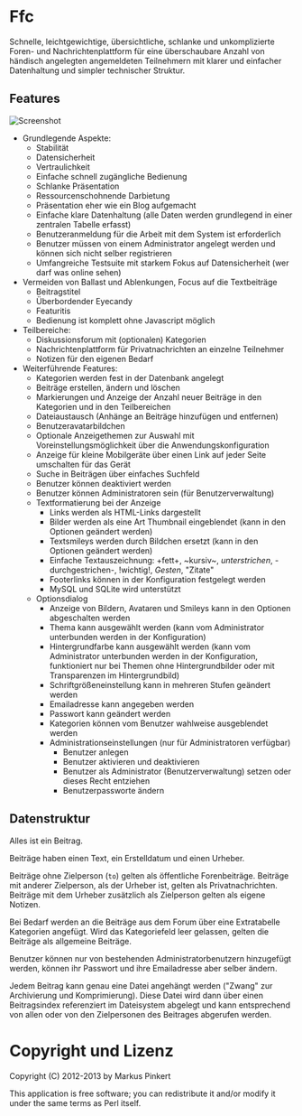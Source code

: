 Ffc
===

Schnelle, leichtgewichtige, übersichtliche, schlanke und 
unkomplizierte Foren- und Nachrichtenplattform für eine 
überschaubare Anzahl von händisch angelegten angemeldeten 
Teilnehmern mit klarer und einfacher Datenhaltung und 
simpler technischer Struktur.  

Features
--------

![Screenshot](https://raw.github.com/4FriendsForum/Ffc/master/public/theme/Screenshot.png)

* Grundlegende Aspekte:
  * Stabilität
  * Datensicherheit
  * Vertraulichkeit
  * Einfache schnell zugängliche Bedienung
  * Schlanke Präsentation
  * Ressourcenschohnende Darbietung
  * Präsentation eher wie ein Blog aufgemacht
  * Einfache klare Datenhaltung (alle Daten werden grundlegend in einer zentralen Tabelle erfasst)
  * Benutzeranmeldung für die Arbeit mit dem System ist erforderlich
  * Benutzer müssen von einem Administrator angelegt werden und können sich nicht selber registrieren
  * Umfangreiche Testsuite mit starkem Fokus auf Datensicherheit (wer darf was online sehen)
* Vermeiden von Ballast und Ablenkungen, Focus auf die Textbeiträge
  * Beitragstitel
  * Überbordender Eyecandy
  * Featuritis
  * Bedienung ist komplett ohne Javascript möglich
* Teilbereiche:
  * Diskussionsforum mit (optionalen) Kategorien
  * Nachrichtenplattform für Privatnachrichten an einzelne Teilnehmer
  * Notizen für den eigenen Bedarf
* Weiterführende Features:
  * Kategorien werden fest in der Datenbank angelegt
  * Beiträge erstellen, ändern und löschen
  * Markierungen und Anzeige der Anzahl neuer Beiträge in den Kategorien und in den Teilbereichen
  * Dateiaustausch (Anhänge an Beiträge hinzufügen und entfernen)
  * Benutzeravatarbildchen
  * Optionale Anzeigethemen zur Auswahl mit Voreinstellungsmöglichkeit über die Anwendungskonfiguration
  * Anzeige für kleine Mobilgeräte über einen Link auf jeder Seite umschalten für das Gerät
  * Suche in Beiträgen über einfaches Suchfeld
  * Benutzer können deaktiviert werden
  * Benutzer können Administratoren sein (für Benutzerverwaltung)
  * Textformatierung bei der Anzeige
    * Links werden als HTML-Links dargestellt
    * Bilder werden als eine Art Thumbnail eingeblendet (kann in den Optionen geändert werden)
    * Textsmileys werden durch Bildchen ersetzt (kann in den Optionen geändert werden)
    * Einfache Textauszeichnung: +fett+, ~kursiv~, _unterstrichen_, -durchgestrichen-, !wichtig!, *Gesten*, "Zitate"
    * Footerlinks können in der Konfiguration festgelegt werden
    * MySQL und SQLite wird unterstützt
  * Optionsdialog
    * Anzeige von Bildern, Avataren und Smileys kann in den Optionen abgeschalten werden
    * Thema kann ausgewählt werden (kann vom Administrator unterbunden werden in der Konfiguration)
    * Hintergrundfarbe kann ausgewählt werden (kann vom Administrator unterbunden werden in der Konfiguration, funktioniert nur bei Themen ohne Hintergrundbilder oder mit Transparenzen im Hintergrundbild)
    * Schriftgrößeneinstellung kann in mehreren Stufen geändert werden
    * Emailadresse kann angegeben werden
    * Passwort kann geändert werden
    * Kategorien können vom Benutzer wahlweise ausgeblendet werden
    * Administrationseinstellungen (nur für Administratoren verfügbar)
      * Benutzer anlegen
      * Benutzer aktivieren und deaktivieren
      * Benutzer als Administrator (Benutzerverwaltung) setzen oder dieses Recht entziehen
      * Benutzerpassworte ändern

Datenstruktur
-------------

Alles ist ein Beitrag.

Beiträge haben einen Text, ein Erstelldatum und einen Urheber.

Beiträge ohne Zielperson (```to```) gelten als öffentliche Forenbeiträge.
Beiträge mit anderer Zielperson, als der Urheber ist, gelten als 
Privatnachrichten. Beiträge mit dem Urheber zusätzlich als Zielperson
gelten als eigene Notizen.

Bei Bedarf werden an die Beiträge aus dem Forum über eine Extratabelle
Kategorien angefügt. Wird das Kategoriefeld leer gelassen, gelten die
Beiträge als allgemeine Beiträge.

Benutzer können nur von bestehenden Administratorbenutzern hinzugefügt
werden, können ihr Passwort und ihre Emailadresse aber selber ändern.

Jedem Beitrag kann genau eine Datei angehängt werden ("Zwang" zur 
Archivierung und Komprimierung). Diese Datei wird dann über einen
Beitragsindex referenziert im Dateisystem abgelegt und kann entsprechend
von allen oder von den Zielpersonen des Beitrages abgerufen werden.

Copyright und Lizenz
====================

Copyright (C) 2012-2013 by Markus Pinkert

This application is free software; you can redistribute it and/or modify it under the same terms as Perl itself.

